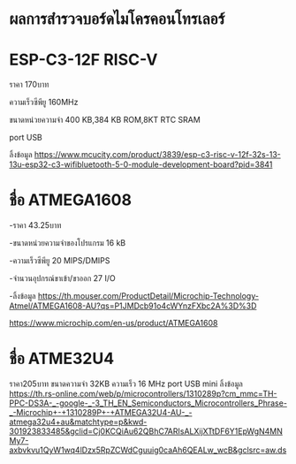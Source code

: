 # ผลการสำรวจบอร์ดไมโครคอนโทรเลอร์

# ESP-C3-12F RISC-V

ราคา 170บาท

ความเร็วซีพียู 160MHz

ขนาดหน่วยความจำ 400 KB,384 KB ROM,8KT RTC SRAM

port USB

ลิ้งข้อมูล https://www.mcucity.com/product/3839/esp-c3-risc-v-12f-32s-13-13u-esp32-c3-wifibluetooth-5-0-module-development-board?pid=3841

# ชื่อ ATMEGA1608

-ราคา 43.25บาท

-ขนาดหน่วยความจำของโปรแกรม 16 kB

-ความเร็วซีพียู 20 MIPS/DMIPS

-จำนวนอุปกรณ์ขาเข้า/ขาออก	27 I/O

-ลิ้งข้อมูล https://th.mouser.com/ProductDetail/Microchip-Technology-Atmel/ATMEGA1608-AU?qs=P1JMDcb91o4cWYnzFXbc2A%3D%3D

   https://www.microchip.com/en-us/product/ATMEGA1608

# ชื่อ ATME32U4

ราคา205บาท
ขนาดความจำ 32KB
ความเร็ว 16 MHz
port USB mini
ลิ้งข้อมูล https://th.rs-online.com/web/p/microcontrollers/1310289p?cm_mmc=TH-PPC-DS3A-_-google-_-3_TH_EN_Semiconductors_Microcontrollers_Phrase-_-Microchip+-+1310289P+-+ATMEGA32U4-AU-_-atmega32u4+au&matchtype=p&kwd-301923833485&gclid=Cj0KCQiAu62QBhC7ARIsALXijXTtDF6Y1EpWgN4MNMy7-axbvkvu1QyW1wq4lDzx5RpZCWdCguuig0caAh6QEALw_wcB&gclsrc=aw.ds

# 



